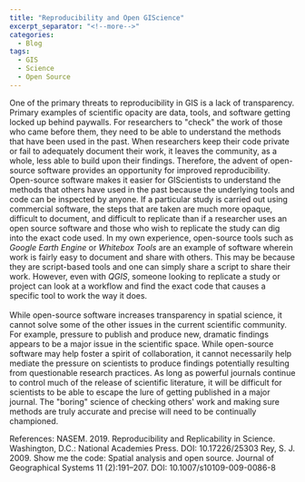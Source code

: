 ```yaml
---
title: "Reproducibility and Open GIScience"
excerpt_separator: "<!--more-->"
categories:
  - Blog
tags:
  - GIS
  - Science
  - Open Source
---
```


One of the primary threats to reproducibility in GIS is a lack of transparency. Primary examples of scientific opacity are data, tools, and software getting locked up behind paywalls. For researchers to "check" the work of those who came before them, they need to be able to understand the methods that have been used in the past. When researchers keep their code private or fail to adequately document their work, it leaves the community, as a whole, less able to build upon their findings. Therefore, the advent of open-source software provides an opportunity for improved reproducibility. Open-source software makes it easier for GIScientists to understand the methods that others have used in the past because the underlying tools and code can be inspected by anyone. If a particular study is carried out using commercial software, the steps that are taken are much more opaque, difficult to document, and difficult to replicate than if a researcher uses an open source software and those who wish to replicate the study can dig into the exact code used. In my own experience, open-source tools such as *Google Earth Engine* or *Whitebox Tools* are an example of software wherein work is fairly easy to document and share with others. This may be because they are script-based tools and one can simply share a script to share their work. However, even with *QGIS*, someone looking to replicate a study or project can look at a workflow and find the exact code that causes a specific tool to work the way it does.  
\
While open-source software increases transparency in spatial science, it cannot solve some of the other issues in the current scientific community. For example, pressure to publish and produce new, dramatic findings appears to be a major issue in the scientific space. While open-source software may help foster a spirit of collaboration, it cannot necessarily help mediate the pressure on scientists to produce findings potentially resulting from questionable research practices. As long as powerful journals continue to control much of the release of scientific literature, it will be difficult for scientists to be able to escape the lure of getting published in a major journal. The "boring" science of checking others' work and making sure methods are truly accurate and precise will need to be continually championed.  


References:
NASEM. 2019. Reproducibility and Replicability in Science. Washington, D.C.: National Academies Press. DOI: 10.17226/25303
Rey, S. J. 2009. Show me the code: Spatial analysis and open source. Journal of Geographical Systems 11 (2):191–207. DOI: 10.1007/s10109-009-0086-8
